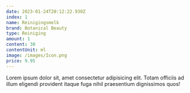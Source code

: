 ```yaml
---
date: 2023-01-24T20:12:22.930Z
index: 1
name: Reinigingsmelk
brand: Botanical Beauty
type: Reiniging
amount: 1
content: 30
contentUnit: ml
image: /images/Icon.png
price: 9.95
---
```

Lorem ipsum dolor sit, amet consectetur adipisicing elit. Totam officiis ad illum eligendi provident itaque fuga nihil praesentium dignissimos quos!